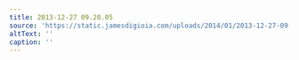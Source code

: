 ```yaml
---
title: 2013-12-27 09.20.05
source: 'https://static.jamesdigioia.com/uploads/2014/01/2013-12-27-09-20-05-scaled.jpg'
altText: ''
caption: ''
---
```


